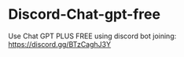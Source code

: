 # Discord-Chat-gpt-free
Use Chat GPT PLUS FREE using discord bot joining: https://discord.gg/BTzCaghJ3Y







                                             